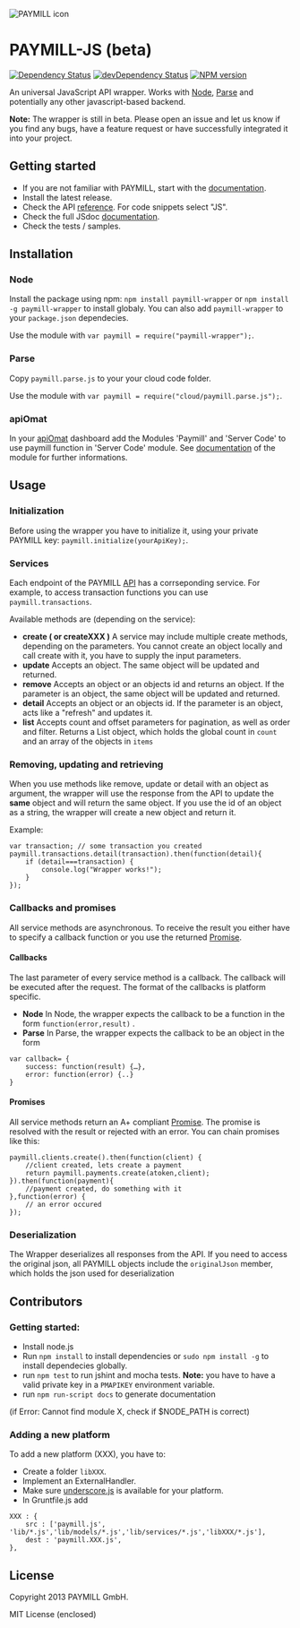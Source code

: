 ![PAYMILL icon](https://static.paymill.com/r/335f99eb3914d517bf392beb1adaf7cccef786b6/img/logo-download_Light.png)
# PAYMILL-JS (beta)

[![Dependency Status](https://david-dm.org/paymill/paymill-js.png)](https://david-dm.org/paymill/paymill-js)
[![devDependency Status](https://david-dm.org/paymill/paymill-js/dev-status.png)](https://david-dm.org/paymill/paymill-js#info=devDependencies)
[![NPM version](https://badge.fury.io/js/paymill-wrapper.png)](http://badge.fury.io/js/paymill-wrapper)
<!--
[![Build Status](https://travis-ci.org/paymill/paymill-js.png?branch=master)](https://travis-ci.org/paymill/paymill-js)
[![NPM version](https://badge.fury.io/js/paymill.node.js.png)](http://badge.fury.io/js/paymill-wrapper)
-->
An universal JavaScript API wrapper. Works with [Node](http://nodejs.org/), [Parse](http://www.parse.com) and potentially any other javascript-based backend.

**Note:** The wrapper is still in beta. Please open an issue and let us know if you find any bugs, have a feature request or have successfully integrated it into your project.

## Getting started

- If you are not familiar with PAYMILL, start with the [documentation](https://www.paymill.com/en-gb/documentation-3/).
- Install the latest release.
- Check the API [reference](https://www.paymill.com/en-gb/documentation-3/reference/api-reference/). For code snippets select "JS".
- Check the full JSdoc [documentation](http://paymill.github.io/paymill-js/docs/).
- Check the tests / samples.


## Installation
### Node

Install the package using npm: ``npm install paymill-wrapper`` or ``npm install -g paymill-wrapper`` to install globaly. You can also add ``paymill-wrapper`` to your ``package.json`` dependecies.

Use the module with ``var paymill = require("paymill-wrapper");``.

### Parse

Copy ``paymill.parse.js`` to your your cloud code folder.

Use the module with ``var paymill = require("cloud/paymill.parse.js");``.

### apiOmat

In your [apiOmat](http://www.apiomat.com) dashboard add the Modules 'Paymill' and 'Server Code' to use paymill function in 'Server Code' module.
See [documentation](http://www.apiomat.com/docs/modules/paymill-module/) of the module for further informations.

## Usage

### Initialization 
Before using the wrapper you have to initialize it, using your private PAYMILL key: ``paymill.initialize(yourApiKey);``.

### Services

Each endpoint of the PAYMILL [API](https://www.paymill.com/en-gb/documentation-3/reference/api-reference/) has a corrseponding service. For example, to access transaction functions you can use ``paymill.transactions``.

Available methods are (depending on the service):

- **create ( or createXXX )**
A service may include multiple create methods, depending on the parameters. You cannot create an object locally and call create with it, you have to supply the input parameters.
- **update** 
Accepts an object. The same object will be updated and returned.
- **remove**
Accepts an object or an objects id and returns an object. If the parameter is an object, the same object will be updated and returned.
- **detail**
Accepts an object or an objects id. If the parameter is an object, acts like a "refresh" and updates it. 
- **list**
Accepts count and offset parameters for pagination, as well as order and filter. Returns a List object, which holds the global count in ``count`` and an array of the objects in 
``items``


### Removing, updating and retrieving

When you use methods like remove, update or detail with an object as argument, the wrapper will use the response from the API to update the **same** object and will return the same object. If you use the id of an object as a string, the wrapper will create a new object and return it.

Example:

```
var transaction; // some transaction you created
paymill.transactions.detail(transaction).then(function(detail){
	if (detail===transaction) {
		console.log("Wrapper works!");
	}
});
```
### Callbacks and promises

All service methods are asynchronous. To receive the result you either have to specify a callback function or you use the returned [Promise](http://promises-aplus.github.io/promises-spec/).
#### Callbacks
The last parameter of every service method is a callback. The callback will be executed after the request. The format of the callbacks is platform specific.

- **Node** 
In Node, the wrapper expects the callback to be a function in the form ``function(error,result)`` .
- **Parse**
In Parse, the wrapper expects the callback to be an object in the form 

```
var callback= {
	success: function(result) {…},
	error: function(error) {..}
}
```
#### Promises
All service methods return an A+ compliant [Promise](http://promises-aplus.github.io/promises-spec/). The promise is resolved with the result or rejected with an error. You can chain promises like this:

```
paymill.clients.create().then(function(client) {
	//client created, lets create a payment
	return paymill.payments.create(atoken,client);
}).then(function(payment){
	//payment created, do something with it
},function(error) {
	// an error occured
});
```

### Deserialization
The Wrapper deserializes all responses from the API. If you need to access the original json, all PAYMILL objects include the ``originalJson`` member, which holds the json used for deserialization


## Contributors
### Getting started:

- Install node.js
- Run ``npm install`` to install dependencies or ``sudo npm install -g`` to install dependecies globally.
- run ``npm test`` to run jshint and mocha tests. **Note:** you have to have a valid private key in a ``PMAPIKEY`` environment variable.
- run ``npm run-script docs`` to generate documentation

(if Error: Cannot find module X, check if $NODE_PATH is correct)

### Adding a new platform
To add a new platform (XXX), you have to:

- Create a folder ``libXXX``. 
- Implement an ExternalHandler. 
- Make sure [underscore.js](http://underscorejs.org/) is available for your platform.
- In Gruntfile.js add 

```
XXX : {
	src : ['paymill.js', 'lib/*.js','lib/models/*.js','lib/services/*.js','libXXX/*.js'],
	dest : 'paymill.XXX.js',
},
```

## License

Copyright 2013 PAYMILL GmbH.

MIT License (enclosed)
